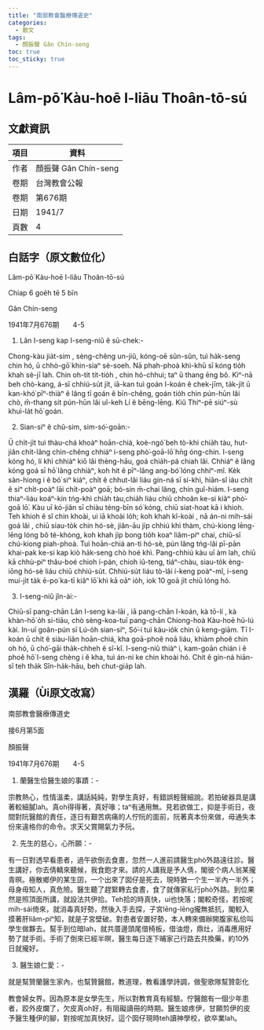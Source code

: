 ```yaml
---
title: "南部教會醫療傳道史"
categories:
  - 散文
tags:
  - 顏振聲 Gân Chín-seng
toc: true
toc_sticky: true
---
```


# Lâm-pō͘ Kàu-hoē I-liāu Thoân-tō-sú

## 文獻資訊

| 項目 | 資料 |
|---|---|
| 作者 | 顏振聲 Gân Chín-seng |
| 卷期 | 台灣教會公報 |
| 卷期 | 第676期 |
| 日期 | 1941/7 |
| 頁數 | 4 |

## 白話字（原文數位化）

Lâm-pō͘ Kàu-hoē I-liâu Thoân-tō-sú

Chiap 6 goe̍h tē 5 bīn

Gân Chín-seng

1941年7月676期       4-5

1. Lân I-seng kap I-seng-niû ê sū-chek:-

Chong-kàu jia̍t-sim , sèng-chêng un-jiû, kóng-oē sûn-sûn, tuì ha̍k-seng chin hó, ū chhò-gō͘ khin-siaⁿ sè-soeh. Nā phah-phoà khì-khū sī kóng tio̍h khah sè-jī lah. Chin oh-tit tit-tio̍h , chin hó-chhuì; taⁿ ū thang ēng bô. Kìⁿ-nā beh chò-kang, á-sī chhiú-su̍t ji̍t, iā-kan tuì goán I-koán ê chek-jīm, ta̍k-ji̍t ū kan-khó͘ pīⁿ-thiàⁿ ê lâng tī goán ê bīn-chêng, goán tio̍h chin pún-hūn lâi chò, m̄-thang sit pún-hūn lâi uî-keh Lí ê bēng-lēng. Kiû Thiⁿ-pē siúⁿ-sù khuì-la̍t hō͘ goán.

2. Sian-siⁿ ê chû-sim, sim-só͘-goān:-

Ū chi̍t-ji̍t tuì thàu-chá khoàⁿ hoān-chiá, koè-ngó͘ beh tò-khì chia̍h tàu, hut-jiân chi̍t-lâng chìn-chêng chhiáⁿ i-seng phò͘-goā-lō͘ hn̄g óng-chín. I-seng kóng hó, lí khì chhiàⁿ kiō lâi thèng-hāu, goá chia̍h-pá chiah lâi. Chhiáⁿ ê lâng kóng goá sī hō͘ lâng chhiàⁿ, koh hit ê pīⁿ-lâng ang-bó͘ lóng chhiⁿ-mî. Ke̍k sàn-hiong i ê bó͘ siⁿ kiáⁿ, chi̍t ê chhut-lâi liáu gín-ná sī sí-khì, hiān-sî iáu chi̍t ê siⁿ chi̍t-poàⁿ lāi chi̍t-poàⁿ goā; bó-sin m̄-chai lâng, chin guî-hiám. I-seng thiaⁿ-liáu koáⁿ-kín tńg-khì chia̍h tàu,chia̍h liáu chiū chhoân ke-si kiâⁿ phò͘-goā lō͘. Kàu uī kó-jiân sī chiàu téng-bīn só͘ kóng, chiū siat-hoat kā i khioh. Teh khioh ê sî chin khoài, ui iā khoài lo̍h; koh khah kî-koài , nā án-ni mih-sái goá lâi , chiū siau-to̍k chin hó-sè, jiân-āu ji̍p chhiú khì thàm, chú-kiong lēng-lēng lóng bô té-khòng, koh khah ji̍p bong tio̍h koaⁿ liâm-piⁿ chai, chiū-sī chú-kiong piah-phoà. Tuì hoān-chiá an-tì hó-sè, pún lâng tńg-lâi pī-pān khai-pak ke-si kap kiò ha̍k-seng chò hoé khì. Pang-chhiú kàu uī àm lah, chiū kā chhù-piⁿ thâu-boé chioh í-pán, chioh iû-teng, tiáⁿ-chàu, siau-to̍k èng-iōng hó-sè liáu chiū chhiú-su̍t. Chhiú-su̍t liáu tò-lâi í-keng poàⁿ-mî, i-seng muí-ji̍t ta̍k ē-po͘ ka-tī kiâⁿ lō͘ khì kā oāⁿ io̍h, iok 10 goā ji̍t chiū lóng hó.

3. I-seng-niû jîn-ài:-

Chiū-sī pang-chān Lân I-seng ka-lāi , iā pang-chān I-koán, kà tō-lí , kà khàn-hō͘ o̍h si-tiāu, chò sèng-koa-tuī pang-chān Chiong-hoà Kàu-hoē hū-lú kài. In-uī goân-pún sī Lú-o̍h sian-siⁿ, Só͘-í tuì kàu-io̍k chin ū keng-giām. Tī I-koán ū chi̍t ê siàu-liân hoān-chiá, kha goā-phoê noā liáu, khiàm phoê chin oh hó, ū chó͘-gāi tha̍k-chheh ê sî-kî. I-seng-niû thiàⁿ i, kam-goān chián i ê phoê hō͘ I-seng chèng i ê kha, tuì án-ni ke chin khoài hó. Chit ê gín-ná hiān-sî teh tha̍k Sîn-ha̍k-hāu, beh chut-gia̍p lah.

## 漢羅（Ùi原文改寫）

南部教會醫療傳道史

接6月第5面

顏振聲

1941年7月676期       4-5

1. 蘭醫生佮醫生娘的事蹟：-

宗教熱心，性情溫柔，講話純純，對學生真好，有錯誤輕聲細說。若拍破器具是講著較細膩lah。真oh得得著，真好喙；taⁿ有通用無。見若欲做工，抑是手術日，夜間對阮醫館的責任，逐日有艱苦病痛的人佇阮的面前，阮著真本份來做，毋通失本份來違格你的命令。求天父賞賜氣力予阮。

2. 先生的慈心，心所願：-

有一日對透早看患者，過午欲倒去食晝，忽然一人進前請醫生phò͘外路遠往診。醫生講好，你去倩轎來聽候，我食飽才來。請的人講我是予人倩，閣彼个病人翁某攏青暝。極散鄉伊的某生囝，一个出來了囡仔是死去，現時猶一个生一半內一半外；母身毋知人，真危險。醫生聽了趕緊轉去食晝，食了就傳家私行phò͘外路。到位果然是照頂面所講，就設法共伊拾。Teh拾的時真快，ui也快落；閣較奇怪，若按呢mih-sái倚來，就消毒真好勢，然後入手去探，子宮lēng-lēng攏無抵抗，閣較入摸著肝liâm-piⁿ知，就是子宮壁破。對患者安置好勢，本人轉來備辦開腹家私佮叫學生做夥去。幫手到位暗lah，就共厝邊頭尾借椅板，借油燈，鼎灶，消毒應用好勢了就手術。手術了倒來已經半暝，醫生每日逐下晡家己行路去共換藥，約10外日就攏好。

3. 醫生娘仁愛：-

就是幫贊蘭醫生家內，也幫贊醫館，教道理，教看護學詩調，做聖歌隊幫贊彰化

教會婦女界。因為原本是女學先生，所以對教育真有經驗。佇醫館有一個少年患者，跤外皮爛了，欠皮真oh好，有阻礙讀冊的時期。醫生娘疼伊，甘願剪伊的皮予醫生種伊的腳，對按呢加真快好。這个囡仔現時teh讀神學校，欲卒業lah。
